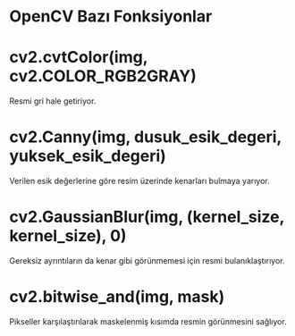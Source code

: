 # OpenCV Bazı Fonksiyonlar

# cv2.cvtColor(img, cv2.COLOR_RGB2GRAY)
Resmi gri hale getiriyor.

# cv2.Canny(img, dusuk_esik_degeri, yuksek_esik_degeri)
Verilen esik değerlerine göre resim üzerinde kenarları bulmaya yarıyor.

# cv2.GaussianBlur(img, (kernel_size, kernel_size), 0)
Gereksiz ayrıntıların da kenar gibi görünmemesi için resmi bulanıklaştırıyor.

# cv2.bitwise_and(img, mask)
Pikseller karşılaştırılarak maskelenmiş kısımda resmin görünmesini sağlıyor.
